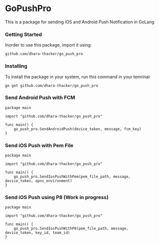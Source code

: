# GoPushPro

This is a package for sending iOS and Android Push Notification in GoLang

### Getting Started

Inorder to use this package, import it using: 

```
github.com/dhara-thacker/go_push_pro
```

### Installing

To install the package in your system, run this command in your temrinal:

```
go get github.com/dhara-thacker/go_push_pro
```

### Send Android Push with FCM

```
package main

import "github.com/dhara-thacker/go_push_pro"

func main() {
	go_push_pro.SendAndroidPush(device_token, message, fcm_key)
}
```

### Send iOS Push with Pem File

```
package main

import "github.com/dhara-thacker/go_push_pro"

func main() {
	go_push_pro.SendIosPushWithPem(pem_file_path, message, device_token, apns_environment)
}
```

### Send iOS Push using P8 (Work in progress)

```
package main

import "github.com/dhara-thacker/go_push_pro"

func main() {
	go_push_pro.SendIosPushWithP8(pem_file_path, message, device_token, key_id, team_id)
}
```
